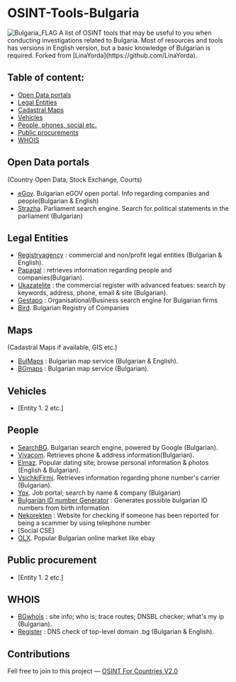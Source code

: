 # OSINT-Tools-Bulgaria
<img src="https://upload.wikimedia.org/wikipedia/commons/9/9a/Flag_of_Bulgaria.svg" alt="Bulgaria_FLAG"/>
A list of OSINT tools that may be useful to you when conducting investigations related to Bulgaria. Most of resources and tools has versions in English version, but a basic knowledge of Bulgarian is required. Forked from [LinaYorda](https://github.com/LinaYorda).

## Table of content:
 - [Open Data portals](#open-data-portals)
 - [Legal Entities](#legal-entities)
 - [Cadastral Maps](#maps)
 - [Vehicles](#vehicles)
 - [People, phones, social etc.](#people)
 - [Public procurements](#public-procurement)
 - [WHOIS](#whois)

## Open Data portals
(Country Open Data, Stock Exchange, Courts)
- [eGov](https://data.egov.bg). Bulgarian eGOV open portal. Info regarding companies and people(Bulgarian & English)
- [Strazha](https://www.strazha.bg). Parliament search engine. Search for political statements in the parliament (Bulgarian)


## Legal Entities
- [Registryagency](https://portal.registryagency.bg/en/commercial-register) : commercial and non/profit legal entities (Bulgarian & English).
- [Papagal](https://papagal.bg) : retrieves information regarding people and companies(Bulgarian).
- [Ukazatelite](https://www.ukazatelite.com) : the commercial register with advanced featues: search by keywords, address, phone, email & site (Bulgarian).
- [Gestapo](https://gestapo.bg/Search) : Organisational/Business search engine for Bulgarian firms
- [Bird](https://bird.bg/tr/). Bulgarian Registry of Companies

## Maps
(Cadastral Maps if available, GIS etc.)
- [BulMaps](https://www.bulmaps.bg/) : Bulgarian map service (Bulgarian & English).
- [BGmaps](https://www.bgmaps.com) : Bulgarian map service (Bulgarian).

## Vehicles
- [Entity 1. 2 etc.]

## People 
- [SearchBG](http://search.bg). Bulgarian search engine, powered by Google (Bulgarian).
- [Vivacom](https://www.vivacom.bg/bg/residential/polezni-syveti/ukazatel/telefonni-nomera#tabs-anchor). Retrieves phone & address information(Bulgarian).
- [Elmaz](https://www.elmaz.com/zapoznanstva/). Popular dating site; browse personal information & photos (English & Bulgarian).
- [VsichkiFirmi](https://vsichkifirmi.com/). Retrieves information regarding phone number's carrier (Bulgarian).
- [Yox](https://yox.bg). Job portal; search by name & company (Bulgarian)
- [Bulgarian ID number Generator](https://georgi.unixsol.org/programs/egn.php) : Generates possible bulgarian ID numbers from birth information
- [Nekorekten](https://nekorekten.com/) : Website for checking if someone has been reported for being a scammer by using telephone number
- [Social CSE]
- [OLX](https://olx.bg). Popular Bulgarian online market like ebay

## Public procurement
- [Entity 1. 2 etc.]


## WHOIS
- [BGwhois](http://bgwhois.com) : site info; who is; trace routes; DNSBL checker; what's my ip (Bulgarian).
- [Register](https://www.register.bg/) : DNS check of top-level domain .bg (Bulgarian & English).

## Contributions
Fell free to join to this project — [OSINT For Countries V2.0](https://github.com/paulpogoda/OSINT-for-countries-V2.0)
